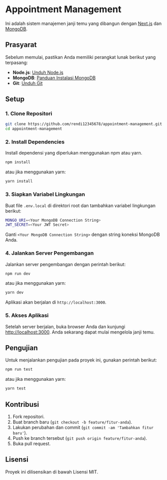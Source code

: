# Appointment Management

Ini adalah sistem manajemen janji temu yang dibangun dengan [Next.js](https://nextjs.org/) dan [MongoDB](https://www.mongodb.com/).

## Prasyarat

Sebelum memulai, pastikan Anda memiliki perangkat lunak berikut yang terpasang:

- **Node.js**: [Unduh Node.js](https://nodejs.org/)
- **MongoDB**: [Panduan Instalasi MongoDB](https://www.mongodb.com/docs/manual/installation/)
- **Git**: [Unduh Git](https://git-scm.com/downloads)

## Setup

### 1. Clone Repositori

```bash
git clone https://github.com/rendi12345678/appointment-management.git
cd appointment-management
```

### 2. Install Dependencies

Install dependensi yang diperlukan menggunakan npm atau yarn.

```bash
npm install
```

atau jika menggunakan yarn:

```bash
yarn install
```

### 3. Siapkan Variabel Lingkungan

Buat file `.env.local` di direktori root dan tambahkan variabel lingkungan berikut:

```bash
MONGO_URI=<Your MongoDB Connection String>
JWT_SECRET=<Your JWT Secret>
```

Ganti `<Your MongoDB Connection String>` dengan string koneksi MongoDB Anda.

### 4. Jalankan Server Pengembangan

Jalankan server pengembangan dengan perintah berikut:

```bash
npm run dev
```

atau jika menggunakan yarn:

```bash
yarn dev
```

Aplikasi akan berjalan di `http://localhost:3000`.

### 5. Akses Aplikasi

Setelah server berjalan, buka browser Anda dan kunjungi [http://localhost:3000](http://localhost:3000). Anda sekarang dapat mulai mengelola janji temu.

## Pengujian

Untuk menjalankan pengujian pada proyek ini, gunakan perintah berikut:

```bash
npm run test
```

atau jika menggunakan yarn:

```bash
yarn test
```

## Kontribusi

1. Fork repositori.
2. Buat branch baru (`git checkout -b feature/fitur-anda`).
3. Lakukan perubahan dan commit (`git commit -am 'Tambahkan fitur baru'`).
4. Push ke branch tersebut (`git push origin feature/fitur-anda`).
5. Buka pull request.

## Lisensi

Proyek ini dilisensikan di bawah Lisensi MIT.
